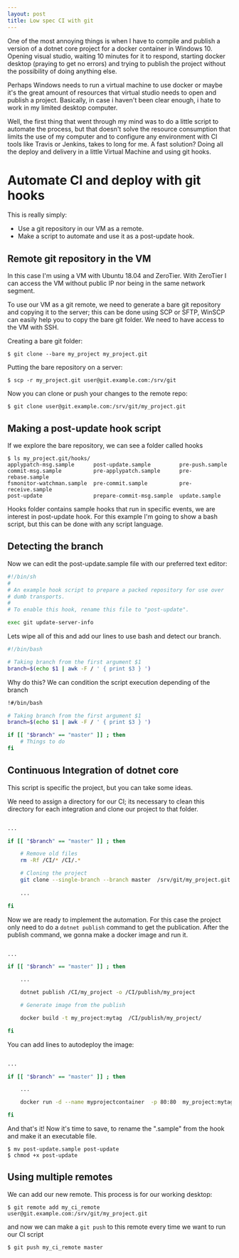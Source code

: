 ```yaml
---
layout: post
title: Low spec CI with git
---
```


One of the most annoying things is when I have to compile and publish a version of a dotnet core
project for a docker container in Windows 10. Opening visual studio, waiting 10 minutes for it to respond, starting docker desktop (praying to get no errors) and trying to publish the project without the possibility of doing anything else.

Perhaps Windows needs to run a virtual machine to use docker or maybe it's the great amount of resources that virtual studio needs to open and publish a project. Basically, in case i haven't been clear enough, i hate to work in my limited desktop computer.

Well, the first thing that went through my mind was to do a little script to automate the process, 
but that doesn't solve the resource consumption that limits the use of my computer and to configure
any environment with CI tools like Travis or Jenkins, takes to long for me. A fast 
solution? Doing all the deploy and delivery in a little Virtual Machine and using git hooks.

# Automate CI and deploy with git hooks

This is really simply:

* Use a git repository in our VM as a remote.
* Make a script to automate and use it as a post-update hook.

## Remote git repository in the VM

In this case I'm using a VM with Ubuntu 18.04 and ZeroTier. With ZeroTier I can access the VM without
public IP nor being in the same network segment.

To use our VM as a git remote, we need to generate a bare git repository and copying it to the server; this can be done using SCP or SFTP, WinSCP can easily help you to copy the bare git folder. We need 
to have access to the VM with SSH.

Creating a bare git folder:

```shell
$ git clone --bare my_project my_project.git
```

Putting the bare repository on a server:

```shell
$ scp -r my_project.git user@git.example.com:/srv/git
```

Now you can clone or push your changes to the remote repo:

```shell
$ git clone user@git.example.com:/srv/git/my_project.git
```

## Making a post-update hook script

If we explore the bare repository, we can see a folder called hooks

```shell
$ ls my_project.git/hooks/
applypatch-msg.sample      post-update.sample         pre-push.sample
commit-msg.sample          pre-applypatch.sample      pre-rebase.sample
fsmonitor-watchman.sample  pre-commit.sample          pre-receive.sample
post-update                prepare-commit-msg.sample  update.sample

```

Hooks folder contains sample hooks that run in specific events, we are interest in 
post-update hook. For this example I'm going to show a bash script, but this can be done with any
script language.

## Detecting the branch

Now we can edit the post-update.sample file with our preferred text editor:

```sh
#!/bin/sh
#
# An example hook script to prepare a packed repository for use over
# dumb transports.
#
# To enable this hook, rename this file to "post-update".

exec git update-server-info

```

Lets wipe all of this and add our lines to use bash and detect our branch.

```bash
#!/bin/bash

# Taking branch from the first argument $1 
branch=$(echo $1 | awk -F / ' { print $3 } ')

```

Why do this? We can condition the script execution depending of the branch

```bash
!#/bin/bash

# Taking branch from the first argument $1 
branch=$(echo $1 | awk -F / ' { print $3 } ')

if [[ "$branch" == "master" ]] ; then
	# Things to do
fi

```

## Continuous Integration of dotnet core

This script is specific the project, but you can take some ideas.

We need to assign a directory for our CI; its necessary to clean this directory for each integration
and clone our project to that folder.

```bash

...

if [[ "$branch" == "master" ]] ; then

	# Remove old files
	rm -Rf /CI/* /CI/.* 

	# Cloning the project
	git clone --single-branch --branch master  /srv/git/my_project.git /CI/my_project
	
	...

fi

```

Now we are ready to implement the automation. For this case the project only need to do a  `dotnet publish` command to get the publication. After the publish command, we gonna make a docker image and run it.

```bash

...

if [[ "$branch" == "master" ]] ; then

	...

	dotnet publish /CI/my_project -o /CI/publish/my_project

	# Generate image from the publish

	docker build -t my_project:mytag  /CI/publish/my_project/

fi

```

You can add lines to autodeploy the image:

```bash

...

if [[ "$branch" == "master" ]] ; then

	...

	docker run -d --name myprojectcontainer  -p 80:80  my_project:mytag

fi

```

And that's it! Now it's time to save, to rename the ".sample" from the hook and make it an executable
file.

```shell
$ mv post-update.sample post-update
$ chmod +x post-update
```

## Using multiple remotes

We can add our new remote. This process is for our working desktop:

```shell
$ git remote add my_ci_remote user@git.example.com:/srv/git/my_project.git
```

and now we can make a `git push` to this remote every time we want to run our CI script


```shell
$ git push my_ci_remote master
```

